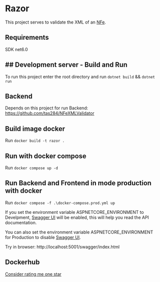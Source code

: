 # Razor

This project serves to validate the XML of an [NFe](https://www.nfe.fazenda.gov.br/portal/principal.aspx).

## Requirements
SDK net6.0

## ## Development server - Build and Run

To run this project enter the root directory and run `dotnet build` && `dotnet run`

## Backend
Depends on this project for run Backend: https://github.com/tas284/NFeXMLValidator

## Build image docker

Run `docker build -t razor .`

## Run with docker compose

Run `docker compose up -d`

## Run Backend and Frontend in mode production with docker

Run `docker compose -f .\docker-compose.prod.yml up`

If you set the environment variable ASPNETCORE_ENVIRONMENT to Develpment, [Swagger UI](https://swagger.io/tools/swagger-ui/) will be enabled, this will help you read the API documentation.

You can also set the environment variable ASPNETCORE_ENVIRONMENT for Production to disable [Swagger UI](https://swagger.io/tools/swagger-ui/).

Try in browser: http://localhost:5001/swagger/index.html

## Dockerhub

[Consider rating me one star](https://hub.docker.com/repository/docker/tiagosaldanha/razor/general)

